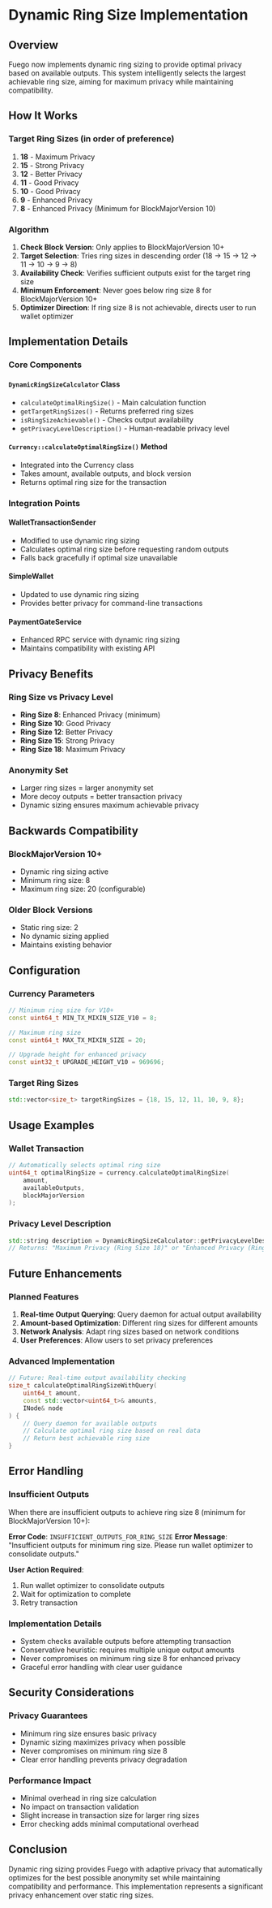# Dynamic Ring Size Implementation

## Overview

Fuego now implements dynamic ring sizing to provide optimal privacy based on available outputs. This system intelligently selects the largest achievable ring size, aiming for maximum privacy while maintaining compatibility.

## How It Works

### Target Ring Sizes (in order of preference)
1. **18** - Maximum Privacy
2. **15** - Strong Privacy  
3. **12** - Better Privacy
4. **11** - Good Privacy
5. **10** - Good Privacy
6. **9** - Enhanced Privacy
7. **8** - Enhanced Privacy (Minimum for BlockMajorVersion 10)

### Algorithm
1. **Check Block Version**: Only applies to BlockMajorVersion 10+
2. **Target Selection**: Tries ring sizes in descending order (18 → 15 → 12 → 11 → 10 → 9 → 8)
3. **Availability Check**: Verifies sufficient outputs exist for the target ring size
4. **Minimum Enforcement**: Never goes below ring size 8 for BlockMajorVersion 10+
5. **Optimizer Direction**: If ring size 8 is not achievable, directs user to run wallet optimizer

## Implementation Details

### Core Components

#### `DynamicRingSizeCalculator` Class
- `calculateOptimalRingSize()` - Main calculation function
- `getTargetRingSizes()` - Returns preferred ring sizes
- `isRingSizeAchievable()` - Checks output availability
- `getPrivacyLevelDescription()` - Human-readable privacy level

#### `Currency::calculateOptimalRingSize()` Method
- Integrated into the Currency class
- Takes amount, available outputs, and block version
- Returns optimal ring size for the transaction

### Integration Points

#### WalletTransactionSender
- Modified to use dynamic ring sizing
- Calculates optimal ring size before requesting random outputs
- Falls back gracefully if optimal size unavailable

#### SimpleWallet
- Updated to use dynamic ring sizing
- Provides better privacy for command-line transactions

#### PaymentGateService
- Enhanced RPC service with dynamic ring sizing
- Maintains compatibility with existing API

## Privacy Benefits

### Ring Size vs Privacy Level
- **Ring Size 8**: Enhanced Privacy (minimum)
- **Ring Size 10**: Good Privacy
- **Ring Size 12**: Better Privacy
- **Ring Size 15**: Strong Privacy
- **Ring Size 18**: Maximum Privacy

### Anonymity Set
- Larger ring sizes = larger anonymity set
- More decoy outputs = better transaction privacy
- Dynamic sizing ensures maximum achievable privacy

## Backwards Compatibility

### BlockMajorVersion 10+
- Dynamic ring sizing active
- Minimum ring size: 8
- Maximum ring size: 20 (configurable)

### Older Block Versions
- Static ring size: 2
- No dynamic sizing applied
- Maintains existing behavior

## Configuration

### Currency Parameters
```cpp
// Minimum ring size for V10+
const uint64_t MIN_TX_MIXIN_SIZE_V10 = 8;

// Maximum ring size
const uint64_t MAX_TX_MIXIN_SIZE = 20;

// Upgrade height for enhanced privacy
const uint32_t UPGRADE_HEIGHT_V10 = 969696;
```

### Target Ring Sizes
```cpp
std::vector<size_t> targetRingSizes = {18, 15, 12, 11, 10, 9, 8};
```

## Usage Examples

### Wallet Transaction
```cpp
// Automatically selects optimal ring size
uint64_t optimalRingSize = currency.calculateOptimalRingSize(
    amount, 
    availableOutputs, 
    blockMajorVersion
);
```

### Privacy Level Description
```cpp
std::string description = DynamicRingSizeCalculator::getPrivacyLevelDescription(ringSize);
// Returns: "Maximum Privacy (Ring Size 18)" or "Enhanced Privacy (Ring Size 8)"
```

## Future Enhancements

### Planned Features
1. **Real-time Output Querying**: Query daemon for actual output availability
2. **Amount-based Optimization**: Different ring sizes for different amounts
3. **Network Analysis**: Adapt ring sizes based on network conditions
4. **User Preferences**: Allow users to set privacy preferences

### Advanced Implementation
```cpp
// Future: Real-time output availability checking
size_t calculateOptimalRingSizeWithQuery(
    uint64_t amount,
    const std::vector<uint64_t>& amounts,
    INode& node
) {
    // Query daemon for available outputs
    // Calculate optimal ring size based on real data
    // Return best achievable ring size
}
```

## Error Handling

### Insufficient Outputs
When there are insufficient outputs to achieve ring size 8 (minimum for BlockMajorVersion 10+):

**Error Code**: `INSUFFICIENT_OUTPUTS_FOR_RING_SIZE`
**Error Message**: "Insufficient outputs for minimum ring size. Please run wallet optimizer to consolidate outputs."

**User Action Required**:
1. Run wallet optimizer to consolidate outputs
2. Wait for optimization to complete
3. Retry transaction

### Implementation Details
- System checks available outputs before attempting transaction
- Conservative heuristic: requires multiple unique output amounts
- Never compromises on minimum ring size 8 for enhanced privacy
- Graceful error handling with clear user guidance

## Security Considerations

### Privacy Guarantees
- Minimum ring size ensures basic privacy
- Dynamic sizing maximizes privacy when possible
- Never compromises on minimum ring size 8
- Clear error handling prevents privacy degradation

### Performance Impact
- Minimal overhead in ring size calculation
- No impact on transaction validation
- Slight increase in transaction size for larger ring sizes
- Error checking adds minimal computational overhead

## Conclusion

Dynamic ring sizing provides Fuego with adaptive privacy that automatically optimizes for the best possible anonymity set while maintaining compatibility and performance. This implementation represents a significant privacy enhancement over static ring sizes.
